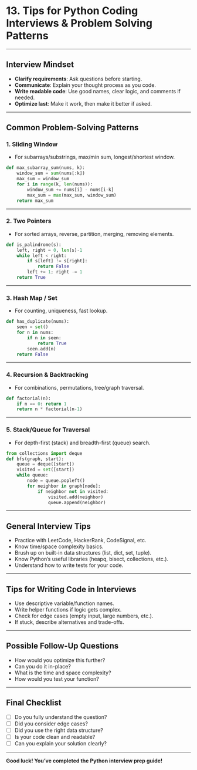 # 13. Tips for Python Coding Interviews & Problem Solving Patterns

---

## Interview Mindset

- **Clarify requirements**: Ask questions before starting.
- **Communicate**: Explain your thought process as you code.
- **Write readable code**: Use good names, clear logic, and comments if needed.
- **Optimize last**: Make it work, then make it better if asked.

---

## Common Problem-Solving Patterns

### 1. Sliding Window

- For subarrays/substrings, max/min sum, longest/shortest window.

```python
def max_subarray_sum(nums, k):
    window_sum = sum(nums[:k])
    max_sum = window_sum
    for i in range(k, len(nums)):
        window_sum += nums[i] - nums[i-k]
        max_sum = max(max_sum, window_sum)
    return max_sum
```

---

### 2. Two Pointers

- For sorted arrays, reverse, partition, merging, removing elements.

```python
def is_palindrome(s):
    left, right = 0, len(s)-1
    while left < right:
        if s[left] != s[right]:
            return False
        left += 1; right -= 1
    return True
```

---

### 3. Hash Map / Set

- For counting, uniqueness, fast lookup.

```python
def has_duplicate(nums):
    seen = set()
    for n in nums:
        if n in seen:
            return True
        seen.add(n)
    return False
```

---

### 4. Recursion & Backtracking

- For combinations, permutations, tree/graph traversal.

```python
def factorial(n):
    if n == 0: return 1
    return n * factorial(n-1)
```

---

### 5. Stack/Queue for Traversal

- For depth-first (stack) and breadth-first (queue) search.

```python
from collections import deque
def bfs(graph, start):
    queue = deque([start])
    visited = set([start])
    while queue:
        node = queue.popleft()
        for neighbor in graph[node]:
            if neighbor not in visited:
                visited.add(neighbor)
                queue.append(neighbor)
```

---

## General Interview Tips

- Practice with LeetCode, HackerRank, CodeSignal, etc.
- Know time/space complexity basics.
- Brush up on built-in data structures (list, dict, set, tuple).
- Know Python’s useful libraries (heapq, bisect, collections, etc.).
- Understand how to write tests for your code.

---

## Tips for Writing Code in Interviews

- Use descriptive variable/function names.
- Write helper functions if logic gets complex.
- Check for edge cases (empty input, large numbers, etc.).
- If stuck, describe alternatives and trade-offs.

---

## Possible Follow-Up Questions

- How would you optimize this further?
- Can you do it in-place?
- What is the time and space complexity?
- How would you test your function?

---

## Final Checklist

- [ ] Do you fully understand the question?
- [ ] Did you consider edge cases?
- [ ] Did you use the right data structure?
- [ ] Is your code clean and readable?
- [ ] Can you explain your solution clearly?

---

**Good luck! You’ve completed the Python interview prep guide!**

